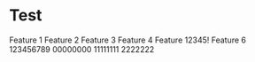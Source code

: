 Test
====

Feature 1
Feature 2
Feature 3
Feature 4
Feature 12345!
Feature 6
123456789
00000000
11111111
2222222